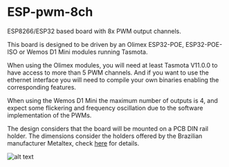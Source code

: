 # ESP-pwm-8ch
 
ESP8266/ESP32 based board with 8x PWM output channels.

This board is designed to be driven by an Olimex ESP32-POE, ESP32-POE-ISO or Wemos D1 Mini modules running Tasmota.

When using the Olimex modules, you will need at least Tasmota V11.0.0 to have access to more than 5 PWM channels. And if you want to use the ethernet interface you will need to compile your own binaries enabling the corresponding features.

When using the Wemos D1 Mini the maximum number of outputs is 4, and expect some flickering and frequency oscillation due to the software implementation of the PWMs.

The design considers that the board will be mounted on a PCB DIN rail holder. The dimensions consider the holders offered by the Brazilian manufacturer Metaltex, check [here](https://www.metaltex.com.br/produtos/componentes/suportes/sp7-suporte-para-montagem-de-placa-de-circuito-impresso-em-trilho-din) for details.

![alt text](https://github.com/thermseekr/ESP-pwm-8ch/blob/main/V1/ESP-pwm_8ch-V1.png "ESP-pwm-8ch")
